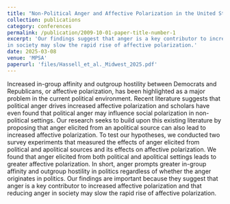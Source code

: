 ```yaml
---
title: "Non-Political Anger and Affective Polarization in the United States"
collection: publications
category: conferences
permalink: /publication/2009-10-01-paper-title-number-1
excerpt: 'Our findings suggest that anger is a key contributor to increased affective polarization and that reducing anger 
in society may slow the rapid rise of affective polarization.'
date: 2025-03-08
venue: 'MPSA'
paperurl: 'files/Hassell_et_al._Midwest_2025.pdf'
---
```

Increased in-group affinity and outgroup hostility between Democrats and Republicans, or 
affective polarization, has been highlighted as a major problem in the current political 
environment. Recent literature suggests that political anger drives increased affective 
polarization and scholars have even found that political anger may influence social polarization 
in non-political settings. Our research seeks to build upon this existing literature by proposing 
that anger elicited from an apolitical source can also lead to increased affective polarization. To 
test our hypotheses, we conducted two survey experiments that measured the effects of anger 
elicited from political and apolitical sources and its effects on affective polarization. We found 
that anger elicited from both political and apolitical settings leads to greater affective 
polarization. In short, anger prompts greater in-group affinity and outgroup hostility in politics 
regardless of whether the anger originates in politics. Our findings are important because they 
suggest that anger is a key contributor to increased affective polarization and that reducing anger 
in society may slow the rapid rise of affective polarization. 
